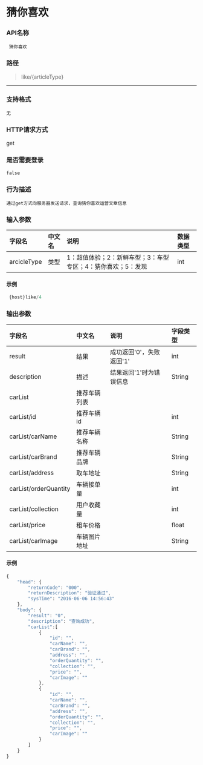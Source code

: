# 猜你喜欢

### **API名称**

```
 猜你喜欢
```

### **路径**

> like/{articleType}

---

### **支持格式**

```
无
```

### **HTTP请求方式**

get

### **是否需要登录**

```
false
```

### **行为描述**

```
通过get方式向服务器发送请求，查询猜你喜欢运营文章信息
```

### **输入参数**

| 字段名 | 中文名 | 说明 | 数据类型 |
| :--- | :--- | :--- | :--- |
| arcicleType | 类型 | 1：超值体验；2：新鲜车型；3：车型专区；4：猜你喜欢；5：发现 | int |

#### **示例**

```javascript
 {host}like/4
```

### **输出参数**

| 字段名 | 中文名 | 说明 | 字段类型 |
| :--- | :--- | :--- | :--- |
| result | 结果 | 成功返回'0'，失败返回'1' | int |
| description | 描述 | 结果返回'1'时为错误信息 | String |
| carList | 推荐车辆列表 |  |  |
| carList/id | 推荐车辆id |  | int |
| carList/carName | 推荐车辆名称 |  | String |
| carList/carBrand | 推荐车辆品牌 |  | String |
| carList/address | 取车地址 |  | String |
| carList/orderQuantity | 车辆接单量 |  | int |
| carList/collection | 用户收藏量 |  | int |
| carList/price | 租车价格 |  | float |
| carList/carImage | 车辆图片地址 |  | String |

#### **示例**

```javascript
{
    "head": {
        "returnCode": "000",
        "returnDescription": "验证通过",
        "sysTime": "2016-06-06 14:56:43"
    },
    "body": {
        "result": "0",
        "description": "查询成功",
        "carList":[
            {
                "id": "",
                "carName": "",
                "carBrand": "",
                "address": "",
                "orderQuantity": "",
                "collection": "",
                "price": "",
                "carImage": ""
            },
            {
                "id": "",
                "carName": "",
                "carBrand": "",
                "address": "",
                "orderQuantity": "",
                "collection": "",
                "price": "",
                "carImage": ""
            }
        ]
    }
}
```



